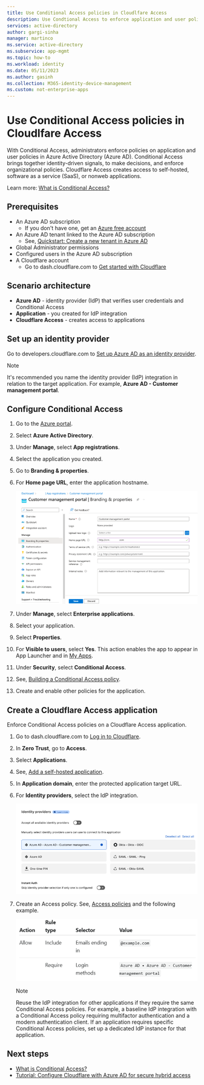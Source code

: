 ```yaml
---
title: Use Conditional Access policies in Cloudlfare Access
description: Use Condtional Access to enforce application and user policies in Cloudflare Access
services: active-directory
author: gargi-sinha
manager: martinco
ms.service: active-directory
ms.subservice: app-mgmt
ms.topic: how-to
ms.workload: identity
ms.date: 05/11/2023
ms.author: gasinh
ms.collection: M365-identity-device-management
ms.custom: not-enterprise-apps
---
```


# Use Conditional Access policies in Cloudlfare Access

With Conditional Access, administrators enforce policies on application and user policies in Azure Active Directory (Azure AD). Conditional Access brings together identity-driven signals, to make decisions, and enforce organizational policies. Cloudflare Access creates access to self-hosted, software as a service (SaaS), or nonweb applications.

Learn more: [What is Conditional Access?](../conditional-access/overview.md)

## Prerequisites

* An Azure AD subscription
  * If you don't have one, get an [Azure free account](https://azure.microsoft.com/free/)
* An Azure AD tenant linked to the Azure AD subscription
  * See, [Quickstart: Create a new tenant in Azure AD](../fundamentals/active-directory-access-create-new-tenant.md)
* Global Administrator permissions
* Configured users in the Azure AD subscription  
* A Cloudflare account
  * Go to dash.cloudflare.com to [Get started with Cloudflare](https://dash.cloudflare.com/sign-up?https%3A%2F%2Fone.dash.cloudflare.com%2F)

## Scenario architecture

* **Azure AD** - identity provider (IdP) that verifies user credentials and Conditional Access
* **Application** - you created for IdP integration
* **Cloudflare Access** - creates access to applications


## Set up an identity provider

Go to developers.cloudflare.com to [Set up Azure AD as an identity provider](https://developers.cloudflare.com/cloudflare-one/identity/idp-integration/azuread/#set-up-azure-ad-as-an-identity-provider).

   > [!NOTE]
   > It's recommended you name the identity provider (IdP) integration in relation to the target application. For example, **Azure AD - Customer management portal**.

## Configure Conditional Access

1. Go to the [Azure portal](https://portal.azure.com/).
2. Select **Azure Active Directory**.
3. Under **Manage**, select **App registrations**.
4. Select the application you created.
5. Go to **Branding & properties**.
6. For **Home page URL**, enter the application hostname.

   ![Screenshot of options and entries for branding and properties.](./media/cloudflare-condtional-access-policies/branding-properties.png)

7. Under **Manage**, select **Enterprise applications**.
8. Select your application.
9. Select **Properties**.
10. For **Visible to users**, select **Yes**. This action enables the app to appear in App Launcher and in [My Apps](https://myapplications.microsoft.com/).
11. Under **Security**, select **Conditional Access**.
12. See, [Building a Conditional Access policy](../conditional-access/concept-conditional-access-policies.md).
13. Create and enable other policies for the application.

## Create a Cloudflare Access application

Enforce Conditional Access policies on a Cloudflare Access application.

1. Go to dash.cloudflare.com to [Log in to Cloudflare](https://dash.cloudflare.com/login).
2. In **Zero Trust**, go to **Access**.
3. Select **Applications**.
4. See, [Add a self-hosted application](https://developers.cloudflare.com/cloudflare-one/applications/configure-apps/self-hosted-apps/).
5. In **Application domain**, enter the protected application target URL.
6. For **Identity providers**, select the IdP integration.

   ![Screenshot of the IdP integration selection on Identity providers.](./media/cloudflare-condtional-access-policies/identity-providers.png)

7. Create an Access policy. See, [Access policies](https://developers.cloudflare.com/cloudflare-one/policies/access/) and the following example. 

   ![Screenshot of an example policy.](./media/cloudflare-condtional-access-policies/access-policy-example.png)

   > [!NOTE]
   > Reuse the IdP integration for other applications if they require the same Conditional Access policies. For example, a baseline IdP integration with a Conditional Access policy requiring multifactor authentication and a modern authentication client. If an application requires specific Conditional Access policies, set up a dedicated IdP instance for that application.

## Next steps

* [What is Conditional Access?](../conditional-access/overview.md)
* [Tutorial: Configure Cloudflare with Azure AD for secure hybrid access](cloudflare-azure-ad-integration.md)
